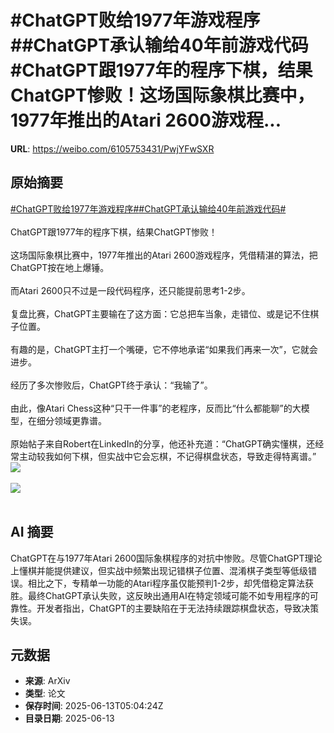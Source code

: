 # #ChatGPT败给1977年游戏程序##ChatGPT承认输给40年前游戏代码#ChatGPT跟1977年的程序下棋，结果ChatGPT惨败！这场国际象棋比赛中，1977年推出的Atari 2600游戏程...

**URL**: https://weibo.com/6105753431/PwjYFwSXR

## 原始摘要

<a href="https://m.weibo.cn/search?containerid=231522type%3D1%26t%3D10%26q%3D%23ChatGPT%E8%B4%A5%E7%BB%991977%E5%B9%B4%E6%B8%B8%E6%88%8F%E7%A8%8B%E5%BA%8F%23&amp;extparam=%23ChatGPT%E8%B4%A5%E7%BB%991977%E5%B9%B4%E6%B8%B8%E6%88%8F%E7%A8%8B%E5%BA%8F%23" data-hide=""><span class="surl-text">#ChatGPT败给1977年游戏程序#</span></a><a href="https://m.weibo.cn/search?containerid=231522type%3D1%26t%3D10%26q%3D%23ChatGPT%E6%89%BF%E8%AE%A4%E8%BE%93%E7%BB%9940%E5%B9%B4%E5%89%8D%E6%B8%B8%E6%88%8F%E4%BB%A3%E7%A0%81%23&amp;extparam=%23ChatGPT%E6%89%BF%E8%AE%A4%E8%BE%93%E7%BB%9940%E5%B9%B4%E5%89%8D%E6%B8%B8%E6%88%8F%E4%BB%A3%E7%A0%81%23" data-hide=""><span class="surl-text">#ChatGPT承认输给40年前游戏代码#</span></a><br><br>ChatGPT跟1977年的程序下棋，结果ChatGPT惨败！<br><br>这场国际象棋比赛中，1977年推出的Atari 2600游戏程序，凭借精湛的算法，把ChatGPT按在地上爆锤。<br><br>而Atari 2600只不过是一段代码程序，还只能提前思考1-2步。<br><br>复盘比赛，ChatGPT主要输在了这方面：它总把车当象，走错位、或是记不住棋子位置。<br><br>有趣的是，ChatGPT主打一个嘴硬，它不停地承诺“如果我们再来一次”，它就会进步。<br><br>经历了多次惨败后，ChatGPT终于承认：“我输了”。<br><br>由此，像Atari Chess这种“只干一件事”的老程序，反而比“什么都能聊”的大模型，在细分领域更靠谱。<br><br>原始帖子来自Robert在LinkedIn的分享，他还补充道：“ChatGPT确实懂棋，还经常主动较我如何下棋，但实战中它会忘棋，不记得棋盘状态，导致走得特离谱。”<img style="" src="https://tvax2.sinaimg.cn/large/006Fd7o3gy1i2dj4pdxmuj30qr0zkk3e.jpg" referrerpolicy="no-referrer"><br><br><img style="" src="https://tvax4.sinaimg.cn/large/006Fd7o3gy1i2dj4q7abhj30tu0x6wqq.jpg" referrerpolicy="no-referrer"><br><br>

## AI 摘要

ChatGPT在与1977年Atari 2600国际象棋程序的对抗中惨败。尽管ChatGPT理论上懂棋并能提供建议，但实战中频繁出现记错棋子位置、混淆棋子类型等低级错误。相比之下，专精单一功能的Atari程序虽仅能预判1-2步，却凭借稳定算法获胜。最终ChatGPT承认失败，这反映出通用AI在特定领域可能不如专用程序的可靠性。开发者指出，ChatGPT的主要缺陷在于无法持续跟踪棋盘状态，导致决策失误。

## 元数据

- **来源**: ArXiv
- **类型**: 论文
- **保存时间**: 2025-06-13T05:04:24Z
- **目录日期**: 2025-06-13
